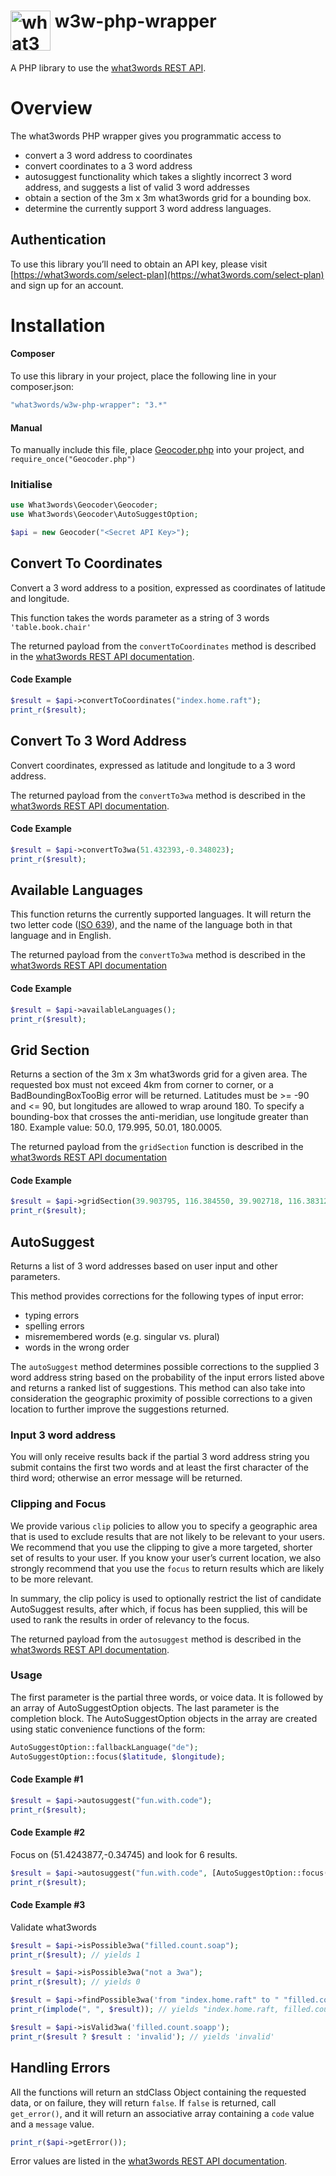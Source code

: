 # <img valign='top' src="https://what3words.com/assets/images/w3w_square_red.png" width="64" height="64" alt="what3words">&nbsp;w3w-php-wrapper

A PHP library to use the [what3words REST API](https://docs.what3words.com/api/v3/).

# Overview

The what3words PHP wrapper gives you programmatic access to

- convert a 3 word address to coordinates
- convert coordinates to a 3 word address
- autosuggest functionality which takes a slightly incorrect 3 word address, and suggests a list of valid 3 word addresses
- obtain a section of the 3m x 3m what3words grid for a bounding box.
- determine the currently support 3 word address languages.

## Authentication

To use this library you’ll need to obtain an API key, please visit [https://what3words.com/select-plan](https://what3words.com/select-plan) and sign up for an account.

# Installation

#### Composer

To use this library in your project, place the following line in your composer.json:

```php
"what3words/w3w-php-wrapper": "3.*"
```

#### Manual

To manually include this file, place [Geocoder.php](https://github.com/what3words/w3w-php-wrapper/blob/master/src/Geocoder.php) into your project, and <code>require_once("Geocoder.php")</code>

### Initialise

```php
use What3words\Geocoder\Geocoder;
use What3words\Geocoder\AutoSuggestOption;

$api = new Geocoder("<Secret API Key>");
```

## Convert To Coordinates

Convert a 3 word address to a position, expressed as coordinates of latitude and longitude.

This function takes the words parameter as a string of 3 words `'table.book.chair'`

The returned payload from the `convertToCoordinates` method is described in the [what3words REST API documentation](https://docs.what3words.com/api/v3/#convert-to-coordinates).

#### Code Example

```php
$result = $api->convertToCoordinates("index.home.raft");
print_r($result);
```

## Convert To 3 Word Address

Convert coordinates, expressed as latitude and longitude to a 3 word address.

The returned payload from the `convertTo3wa` method is described in the [what3words REST API documentation](https://docs.what3words.com/api/v3/#convert-to-3wa).

#### Code Example

```php
$result = $api->convertTo3wa(51.432393,-0.348023);
print_r($result);
```

## Available Languages

This function returns the currently supported languages. It will return the two letter code ([ISO 639](https://en.wikipedia.org/wiki/ISO_639)), and the name of the language both in that language and in English.

The returned payload from the `convertTo3wa` method is described in the [what3words REST API documentation](https://docs.what3words.com/api/v3/#available-languages)

#### Code Example

```php
$result = $api->availableLanguages();
print_r($result);
```

## Grid Section

Returns a section of the 3m x 3m what3words grid for a given area. The requested box must not exceed 4km from corner to corner, or a BadBoundingBoxTooBig error will be returned. Latitudes must be >= -90 and <= 90, but longitudes are allowed to wrap around 180. To specify a bounding-box that crosses the anti-meridian, use longitude greater than 180. Example value: 50.0, 179.995, 50.01, 180.0005.

The returned payload from the `gridSection` function is described in the [what3words REST API documentation](https://docs.what3words.com/api/v3/#grid-section)

#### Code Example

```php
$result = $api->gridSection(39.903795, 116.384550, 39.902718, 116.383122);
print_r($result);
```

## AutoSuggest

Returns a list of 3 word addresses based on user input and other parameters.

This method provides corrections for the following types of input error:

- typing errors
- spelling errors
- misremembered words (e.g. singular vs. plural)
- words in the wrong order

The `autoSuggest` method determines possible corrections to the supplied 3 word address string based on the probability of the input errors listed above and returns a ranked list of suggestions. This method can also take into consideration the geographic proximity of possible corrections to a given location to further improve the suggestions returned.

### Input 3 word address

You will only receive results back if the partial 3 word address string you submit contains the first two words and at least the first character of the third word; otherwise an error message will be returned.

### Clipping and Focus

We provide various `clip` policies to allow you to specify a geographic area that is used to exclude results that are not likely to be relevant to your users. We recommend that you use the clipping to give a more targeted, shorter set of results to your user. If you know your user’s current location, we also strongly recommend that you use the `focus` to return results which are likely to be more relevant.

In summary, the clip policy is used to optionally restrict the list of candidate AutoSuggest results, after which, if focus has been supplied, this will be used to rank the results in order of relevancy to the focus.

The returned payload from the `autosuggest` method is described in the [what3words REST API documentation](https://docs.what3words.com/api/v2/#autosuggest-result).

### Usage

The first parameter is the partial three words, or voice data. It is followed by an array of AutoSuggestOption objects. The last parameter is the completion block. The AutoSuggestOption objects in the array are created using static convenience functions of the form:

```php
AutoSuggestOption::fallbackLanguage("de");
AutoSuggestOption::focus($latitude, $longitude);
```

#### Code Example #1

```php
$result = $api->autosuggest("fun.with.code");
print_r($result);
```

#### Code Example #2

Focus on (51.4243877,-0.34745) and look for 6 results.

```php
$result = $api->autosuggest("fun.with.code", [AutoSuggestOption::focus(51.4243877,-0.34745), AutoSuggestOption::numberResults(6)]);
print_r($result);
```

#### Code Example #3

Validate what3words

```php
$result = $api->isPossible3wa("filled.count.soap");
print_r($result); // yields 1

$result = $api->isPossible3wa("not a 3wa");
print_r($result); // yields 0

$result = $api->findPossible3wa('from "index.home.raft" to " "filled.count.soap"');
print_r(implode(", ", $result)); // yields "index.home.raft, filled.count.soap"

$result = $api->isValid3wa('filled.count.soapp');
print_r($result ? $result : 'invalid'); // yields 'invalid'

```

## Handling Errors

All the functions will return an stdClass Object containing the requested data, or on failure, they will return `false`. If `false` is returned, call `get_error()`, and it will return an associative array containing a `code` value and a `message` value.

```php
print_r($api->getError());
```

Error values are listed in the [what3words REST API documentation](https://docs.what3words.com/api/v3/#error-handling).
